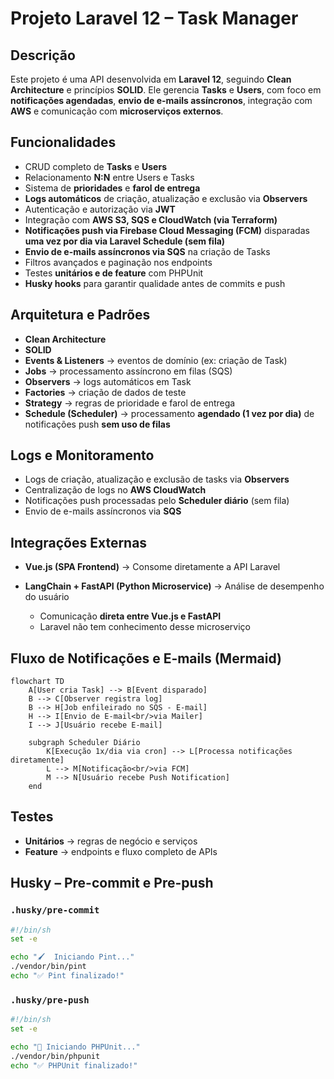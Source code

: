# Projeto Laravel 12 – Task Manager

## Descrição

Este projeto é uma API desenvolvida em **Laravel 12**, seguindo **Clean Architecture** e princípios **SOLID**.
Ele gerencia **Tasks** e **Users**, com foco em **notificações agendadas**, **envio de e-mails assíncronos**, integração com **AWS** e comunicação com **microserviços externos**.

## Funcionalidades

* CRUD completo de **Tasks** e **Users**
* Relacionamento **N:N** entre Users e Tasks
* Sistema de **prioridades** e **farol de entrega**
* **Logs automáticos** de criação, atualização e exclusão via **Observers**
* Autenticação e autorização via **JWT**
* Integração com **AWS S3, SQS e CloudWatch (via Terraform)**
* **Notificações push via Firebase Cloud Messaging (FCM)** disparadas **uma vez por dia via Laravel Schedule (sem fila)**
* **Envio de e-mails assíncronos via SQS** na criação de Tasks
* Filtros avançados e paginação nos endpoints
* Testes **unitários e de feature** com PHPUnit
* **Husky hooks** para garantir qualidade antes de commits e push

## Arquitetura e Padrões

* **Clean Architecture**
* **SOLID**
* **Events & Listeners** → eventos de domínio (ex: criação de Task)
* **Jobs** → processamento assíncrono em filas (SQS)
* **Observers** → logs automáticos em Task
* **Factories** → criação de dados de teste
* **Strategy** → regras de prioridade e farol de entrega
* **Schedule (Scheduler)** → processamento **agendado (1 vez por dia)** de notificações push **sem uso de filas**

## Logs e Monitoramento

* Logs de criação, atualização e exclusão de tasks via **Observers**
* Centralização de logs no **AWS CloudWatch**
* Notificações push processadas pelo **Scheduler diário** (sem fila)
* Envio de e-mails assíncronos via **SQS**

## Integrações Externas

* **Vue.js (SPA Frontend)** → Consome diretamente a API Laravel
* **LangChain + FastAPI (Python Microservice)** → Análise de desempenho do usuário

  * Comunicação **direta entre Vue.js e FastAPI**
  * Laravel não tem conhecimento desse microserviço

## Fluxo de Notificações e E-mails (Mermaid)

```mermaid
flowchart TD
    A[User cria Task] --> B[Event disparado]
    B --> C[Observer registra log]
    B --> H[Job enfileirado no SQS - E-mail]
    H --> I[Envio de E-mail<br/>via Mailer]
    I --> J[Usuário recebe E-mail]

    subgraph Scheduler Diário
        K[Execução 1x/dia via cron] --> L[Processa notificações diretamente]
        L --> M[Notificação<br/>via FCM]
        M --> N[Usuário recebe Push Notification]
    end
```

## Testes

* **Unitários** → regras de negócio e serviços
* **Feature** → endpoints e fluxo completo de APIs

## Husky – Pre-commit e Pre-push

### `.husky/pre-commit`

```bash
#!/bin/sh
set -e

echo "🖌️  Iniciando Pint..."
./vendor/bin/pint
echo "✅ Pint finalizado!"
```

### `.husky/pre-push`

```bash
#!/bin/sh
set -e

echo "🧪 Iniciando PHPUnit..."
./vendor/bin/phpunit
echo "✅ PHPUnit finalizado!"
